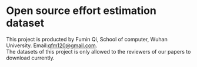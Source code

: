 # Open source effort estimation dataset
This project is producted by Fumin Qi, School of computer, Wuhan University. Email:qfm120@gmail.com.
<br/>
The datasets of this project is only allowed to the reviewers of our papers to download currently.
